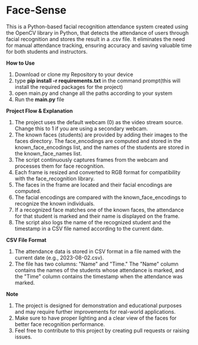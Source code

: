 # Face-Sense
This is a Python-based facial recognition attendance system created  using the OpenCV library in Python, that detects the attendance of users through facial recognition and stores the result in a .csv file. It eliminates the need for manual attendance tracking, ensuring accuracy and saving valuable time for both students and instructors.

**How to Use**
  1. Download or clone my Repository to your device
  2. type **pip install -r requirements.txt** in the command prompt(this will install the required packages for the project)
  3. open main.py and  change all the paths according to your system
  4. Run the **main.py** file

**Project Flow & Explanation**
 1. The project uses the default webcam (0) as the video stream source. Change this to 1 if you are using a secondary webcam.
 2. The known faces (students) are provided by adding their images to the faces directory. The face_encodings are computed and stored in the known_face_encodings list, and the names of the students are stored in the known_face_names list.
 3. The script continuously captures frames from the webcam and processes them for face recognition.
 4. Each frame is resized and converted to RGB format for compatibility with the face_recognition library.
 5. The faces in the frame are located and their facial encodings are computed.
 6. The facial encodings are compared with the known_face_encodings to recognize the known individuals.
 7. If a recognized face matches one of the known faces, the attendance for that student is marked and their name is displayed on the frame.
 8. The script also logs the name of the recognized student and the timestamp in a CSV file named according to the current date.

**CSV File Format**

  1. The attendance data is stored in CSV format in a file named with the current date (e.g., 2023-08-02.csv).
  2. The file has two columns: "Name" and "Time." The "Name" column contains the names of the students whose attendance is marked, and the "Time" column contains the timestamp when the attendance was marked.

**Note**
  1. The project is designed for demonstration and educational purposes and may require further improvements for real-world applications.
  2. Make sure to have proper lighting and a clear view of the faces for better face recognition performance.
  3. Feel free to contribute to this project by creating pull requests or raising issues.
